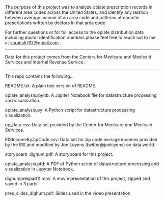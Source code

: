 The purpose of this project was to analyze opiate prescription records in different area codes across the United States, and identify any relation between average income of an area code and patterns of narcotic prescriptions written by doctors in that area code.

For further questions or for full access to the opiate distribution data including doctor identification numbers please feel free to reach out to me at saransh707@gmail.com .

--------------------------------------------------------------

Data for this project comes from the Centers for Medicare and Medicaid Services and Internal Revenue Service.

--------------------------------------------------------------

This repo contains the following...

README.txt:                    A plain text version of README.

opiate_analysis.ipynb:         A Jupiter Notebook file for datastructure processing and visualization.

opiate_analysis.py:            A Python script for datastructure processing visualization.

op_data.csv:                   Data set provided by the Center for Medicare and Medicaid Services.

IRSIncomeByZipCode.csv:        Data set for zip code average incomes provided by the IRS and modified by Jon Loyens (twitter@jonloyens) on data.world.

storyboard_dighum.pdf:         A storyboard for this project.

opiate_analysis.pfd:           A PDF of Python script of datastructure processing and visualization in Jupyter Notebook.

dighumprespartX.mov:           A movie presentation of this project, zipped and saved in 3 parts.

pres_slides_dighum.pdf:        Slides used in the video presentation.
